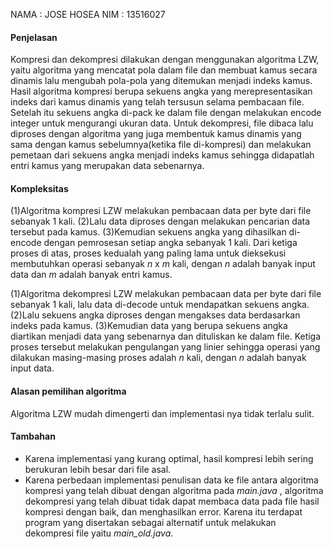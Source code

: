 NAMA : JOSE HOSEA
NIM : 13516027
#### Penjelasan
Kompresi dan dekompresi dilakukan dengan menggunakan algoritma LZW, yaitu algoritma yang mencatat pola dalam file dan membuat kamus secara dinamis lalu mengubah pola-pola yang ditemukan menjadi indeks kamus. Hasil algoritma kompresi berupa sekuens angka yang merepresentasikan indeks dari kamus dinamis yang telah tersusun selama pembacaan file. Setelah itu sekuens angka di-pack ke dalam file dengan melakukan encode integer untuk mengurangi ukuran data. Untuk dekompresi, file dibaca lalu diproses dengan algoritma yang juga membentuk kamus dinamis yang sama dengan kamus sebelumnya(ketika file di-kompresi) dan melakukan pemetaan dari sekuens angka menjadi indeks kamus sehingga didapatlah entri kamus yang merupakan data sebenarnya.

#### Kompleksitas
(1)Algoritma kompresi LZW melakukan pembacaan data per byte dari file sebanyak 1 kali. (2)Lalu data diproses dengan melakukan pencarian data tersebut pada kamus. (3)Kemudian sekuens angka yang dihasilkan di-encode dengan pemrosesan setiap angka sebanyak 1 kali.
Dari ketiga proses di atas, proses kedualah yang paling lama untuk dieksekusi membutuhkan operasi sebanyak _n_ x _m_ kali, dengan _n_ adalah banyak input data dan _m_ adalah banyak entri kamus.

(1)Algoritma dekompresi LZW melakukan pembacaan data per byte dari file sebanyak 1 kali, lalu data di-decode untuk mendapatkan sekuens angka. (2)Lalu sekuens angka diproses dengan mengakses data berdasarkan indeks pada kamus. (3)Kemudian data yang berupa sekuens angka diartikan menjadi data yang sebenarnya dan dituliskan ke dalam file.
Ketiga proses tersebut melakukan pengulangan yang linier sehingga operasi yang dilakukan masing-masing proses adalah _n_ kali, dengan _n_ adalah banyak input data.

#### Alasan pemilihan algoritma
Algoritma LZW mudah dimengerti dan implementasi nya tidak terlalu sulit.

#### Tambahan
- Karena implementasi yang kurang optimal, hasil kompresi lebih sering berukuran lebih besar dari file asal.
- Karena perbedaan implementasi penulisan data ke file antara algoritma kompresi yang telah dibuat dengan algoritma pada _main.java_ , algoritma dekompresi yang telah dibuat tidak dapat membaca data pada file hasil kompresi dengan baik, dan menghasilkan error. Karena itu terdapat program yang disertakan sebagai alternatif untuk melakukan dekompresi file yaitu _main_old.java_.

